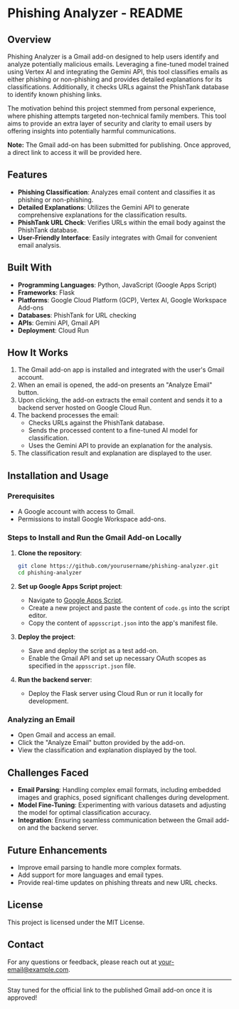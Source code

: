 # Phishing Analyzer - README

## Overview
Phishing Analyzer is a Gmail add-on designed to help users identify and analyze potentially malicious emails. Leveraging a fine-tuned model trained using Vertex AI and integrating the Gemini API, this tool classifies emails as either phishing or non-phishing and provides detailed explanations for its classifications. Additionally, it checks URLs against the PhishTank database to identify known phishing links. 

The motivation behind this project stemmed from personal experience, where phishing attempts targeted non-technical family members. This tool aims to provide an extra layer of security and clarity to email users by offering insights into potentially harmful communications.

**Note:** The Gmail add-on has been submitted for publishing. Once approved, a direct link to access it will be provided here.

## Features
- **Phishing Classification**: Analyzes email content and classifies it as phishing or non-phishing.
- **Detailed Explanations**: Utilizes the Gemini API to generate comprehensive explanations for the classification results.
- **PhishTank URL Check**: Verifies URLs within the email body against the PhishTank database.
- **User-Friendly Interface**: Easily integrates with Gmail for convenient email analysis.

## Built With
- **Programming Languages**: Python, JavaScript (Google Apps Script)
- **Frameworks**: Flask
- **Platforms**: Google Cloud Platform (GCP), Vertex AI, Google Workspace Add-ons
- **Databases**: PhishTank for URL checking
- **APIs**: Gemini API, Gmail API
- **Deployment**: Cloud Run

## How It Works
1. The Gmail add-on app is installed and integrated with the user's Gmail account.
2. When an email is opened, the add-on presents an "Analyze Email" button.
3. Upon clicking, the add-on extracts the email content and sends it to a backend server hosted on Google Cloud Run.
4. The backend processes the email:
   - Checks URLs against the PhishTank database.
   - Sends the processed content to a fine-tuned AI model for classification.
   - Uses the Gemini API to provide an explanation for the analysis.
5. The classification result and explanation are displayed to the user.

## Installation and Usage
### Prerequisites
- A Google account with access to Gmail.
- Permissions to install Google Workspace add-ons.

### Steps to Install and Run the Gmail Add-on Locally
1. **Clone the repository**:
   ```bash
   git clone https://github.com/yourusername/phishing-analyzer.git
   cd phishing-analyzer
   ```
2. **Set up Google Apps Script project**:
   - Navigate to [Google Apps Script](https://script.google.com/).
   - Create a new project and paste the content of `code.gs` into the script editor.
   - Copy the content of `appsscript.json` into the app's manifest file.

3. **Deploy the project**:
   - Save and deploy the script as a test add-on.
   - Enable the Gmail API and set up necessary OAuth scopes as specified in the `appsscript.json` file.

4. **Run the backend server**:
   - Deploy the Flask server using Cloud Run or run it locally for development.

### Analyzing an Email
- Open Gmail and access an email.
- Click the "Analyze Email" button provided by the add-on.
- View the classification and explanation displayed by the tool.

## Challenges Faced
- **Email Parsing**: Handling complex email formats, including embedded images and graphics, posed significant challenges during development.
- **Model Fine-Tuning**: Experimenting with various datasets and adjusting the model for optimal classification accuracy.
- **Integration**: Ensuring seamless communication between the Gmail add-on and the backend server.

## Future Enhancements
- Improve email parsing to handle more complex formats.
- Add support for more languages and email types.
- Provide real-time updates on phishing threats and new URL checks.

## License
This project is licensed under the MIT License.

## Contact
For any questions or feedback, please reach out at your-email@example.com.

---
Stay tuned for the official link to the published Gmail add-on once it is approved!

